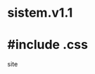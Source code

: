 # sistem.v1.1
<html readme.md="include" include="html" html=".html">
  <h1 tittle="head">
  #include .css

  </h1>
<head>
<tittle>site</tittle>  
</head>


</html>





